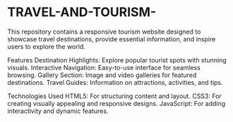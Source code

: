 # TRAVEL-AND-TOURISM-
This repository contains a responsive tourism website designed to showcase travel destinations, provide essential information, and inspire users to explore the world.


Features
Destination Highlights: Explore popular tourist spots with stunning visuals.
Interactive Navigation: Easy-to-use interface for seamless browsing.
Gallery Section: Image and video galleries for featured destinations.
Travel Guides: Information on attractions, activities, and tips.

Technologies Used
HTML5: For structuring content and layout.
CSS3: For creating visually appealing and responsive designs.
JavaScript: For adding interactivity and dynamic features.
